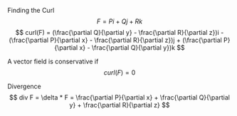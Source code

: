 
Finding the Curl
$$
F = Pi + Qj + Rk
$$
$$
curl(F) = (\frac{\partial Q}{\partial y} - \frac{\partial R}{\partial z})i - (\frac{\partial P}{\partial x} - \frac{\partial R}{\partial z})j + (\frac{\partial P}{\partial x} - \frac{\partial Q}{\partial y})k
$$

A vector field is conservative if
$$
curl(F) = 0
$$


Divergence
$$
div F = \delta * F = \frac{\partial P}{\partial x} + \frac{\partial Q}{\partial y} + \frac{\partial R}{\partial z}
$$
	